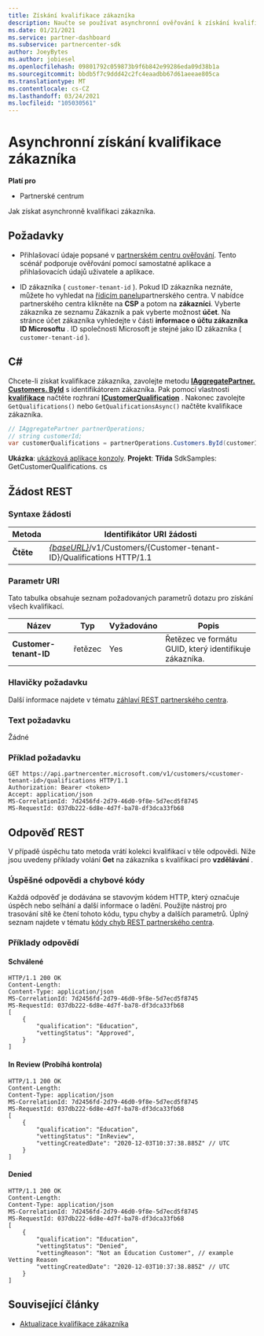 ```yaml
---
title: Získání kvalifikace zákazníka
description: Naučte se používat asynchronní ověřování k získání kvalifikace zákazníka prostřednictvím rozhraní API partnerského centra. Partneři to můžou použít k ověření zákazníků vzdělávání.
ms.date: 01/21/2021
ms.service: partner-dashboard
ms.subservice: partnercenter-sdk
author: JoeyBytes
ms.author: jobiesel
ms.openlocfilehash: 09801792c059873b9f6b842e99286eda09d38b1a
ms.sourcegitcommit: bbdb5f7c9ddd42c2fc4eaadbb67d61aeeae805ca
ms.translationtype: MT
ms.contentlocale: cs-CZ
ms.lasthandoff: 03/24/2021
ms.locfileid: "105030561"
---
```

# <a name="get-a-customers-qualification-asynchronously"></a>Asynchronní získání kvalifikace zákazníka

**Platí pro**

- Partnerské centrum

Jak získat asynchronně kvalifikaci zákazníka.

## <a name="prerequisites"></a>Požadavky

- Přihlašovací údaje popsané v [partnerském centru ověřování](partner-center-authentication.md). Tento scénář podporuje ověřování pomocí samostatné aplikace a přihlašovacích údajů uživatele a aplikace.

- ID zákazníka ( `customer-tenant-id` ). Pokud ID zákazníka neznáte, můžete ho vyhledat na [řídicím panelu](https://partner.microsoft.com/dashboard)partnerského centra. V nabídce partnerského centra klikněte na **CSP** a potom na **zákazníci**. Vyberte zákazníka ze seznamu Zákazník a pak vyberte možnost **účet**. Na stránce účet zákazníka vyhledejte v části **informace o účtu zákazníka** **ID Microsoftu** . ID společnosti Microsoft je stejné jako ID zákazníka ( `customer-tenant-id` ).

## <a name="c"></a>C\#

Chcete-li získat kvalifikace zákazníka, zavolejte metodu [**IAggregatePartner. Customers. ById**](/dotnet/api/microsoft.store.partnercenter.customers.icustomercollection.byid) s identifikátorem zákazníka. Pak pomocí vlastnosti [**kvalifikace**](/dotnet/api/microsoft.store.partnercenter.customers.icustomer.qualification) načtěte rozhraní [**ICustomerQualification**](/dotnet/api/microsoft.store.partnercenter.qualification.icustomerqualification) . Nakonec zavolejte `GetQualifications()` nebo `GetQualificationsAsync()` načtěte kvalifikace zákazníka.

``` csharp
// IAggregatePartner partnerOperations;
// string customerId;
var customerQualifications = partnerOperations.Customers.ById(customerId).Qualification.GetQualifications();
```

**Ukázka**: [ukázková aplikace konzoly](https://github.com/microsoft/Partner-Center-DotNet-Samples). **Projekt**: **Třída** SdkSamples: GetCustomerQualifications. cs

## <a name="rest-request"></a>Žádost REST

### <a name="request-syntax"></a>Syntaxe žádosti

| Metoda  | Identifikátor URI žádosti                                                                                          |
|---------|------------------------------------------------------------------------------------------------------|
| **Čtěte** | [*{baseURL}*](partner-center-rest-urls.md)/v1/Customers/{Customer-tenant-ID}/Qualifications HTTP/1.1 |

### <a name="uri-parameter"></a>Parametr URI

Tato tabulka obsahuje seznam požadovaných parametrů dotazu pro získání všech kvalifikací.

| Název               | Typ   | Vyžadováno | Popis                                           |
|--------------------|--------|----------|-------------------------------------------------------|
| **Customer-tenant-ID** | řetězec | Yes      | Řetězec ve formátu GUID, který identifikuje zákazníka. |

### <a name="request-headers"></a>Hlavičky požadavku

Další informace najdete v tématu [záhlaví REST partnerského centra](headers.md).

### <a name="request-body"></a>Text požadavku

Žádné

### <a name="request-example"></a>Příklad požadavku

```http
GET https://api.partnercenter.microsoft.com/v1/customers/<customer-tenant-id>/qualifications HTTP/1.1
Authorization: Bearer <token>
Accept: application/json
MS-CorrelationId: 7d2456fd-2d79-46d0-9f8e-5d7ecd5f8745
MS-RequestId: 037db222-6d8e-4d7f-ba78-df3dca33fb68
```

## <a name="rest-response"></a>Odpověď REST

V případě úspěchu tato metoda vrátí kolekci kvalifikací v těle odpovědi.  Níže jsou uvedeny příklady volání **Get** na zákazníka s kvalifikací pro **vzdělávání** .

### <a name="response-success-and-error-codes"></a>Úspěšné odpovědi a chybové kódy

Každá odpověď je dodávána se stavovým kódem HTTP, který označuje úspěch nebo selhání a další informace o ladění. Použijte nástroj pro trasování sítě ke čtení tohoto kódu, typu chyby a dalších parametrů. Úplný seznam najdete v tématu [kódy chyb REST partnerského centra](error-codes.md).

### <a name="response-examples"></a>Příklady odpovědí

#### <a name="approved"></a>Schválené

```http
HTTP/1.1 200 OK
Content-Length:
Content-Type: application/json
MS-CorrelationId: 7d2456fd-2d79-46d0-9f8e-5d7ecd5f8745
MS-RequestId: 037db222-6d8e-4d7f-ba78-df3dca33fb68
[
    {
        "qualification": "Education",
        "vettingStatus": "Approved",
    }
]

```

#### <a name="in-review"></a>In Review (Probíhá kontrola)

```http
HTTP/1.1 200 OK
Content-Length:
Content-Type: application/json
MS-CorrelationId: 7d2456fd-2d79-46d0-9f8e-5d7ecd5f8745
MS-RequestId: 037db222-6d8e-4d7f-ba78-df3dca33fb68
[
    {
        "qualification": "Education",
        "vettingStatus": "InReview",
        "vettingCreatedDate": "2020-12-03T10:37:38.885Z" // UTC
    }
]

```

#### <a name="denied"></a>Denied

```http
HTTP/1.1 200 OK
Content-Length:
Content-Type: application/json
MS-CorrelationId: 7d2456fd-2d79-46d0-9f8e-5d7ecd5f8745
MS-RequestId: 037db222-6d8e-4d7f-ba78-df3dca33fb68
[
    {
        "qualification": "Education",
        "vettingStatus": "Denied",
        "vettingReason": "Not an Education Customer", // example Vetting Reason
        "vettingCreatedDate": "2020-12-03T10:37:38.885Z" // UTC
    }
]

```

## <a name="related-articles"></a>Související články

- [Aktualizace kvalifikace zákazníka](./update-customer-qualification-asynchronous.md)

